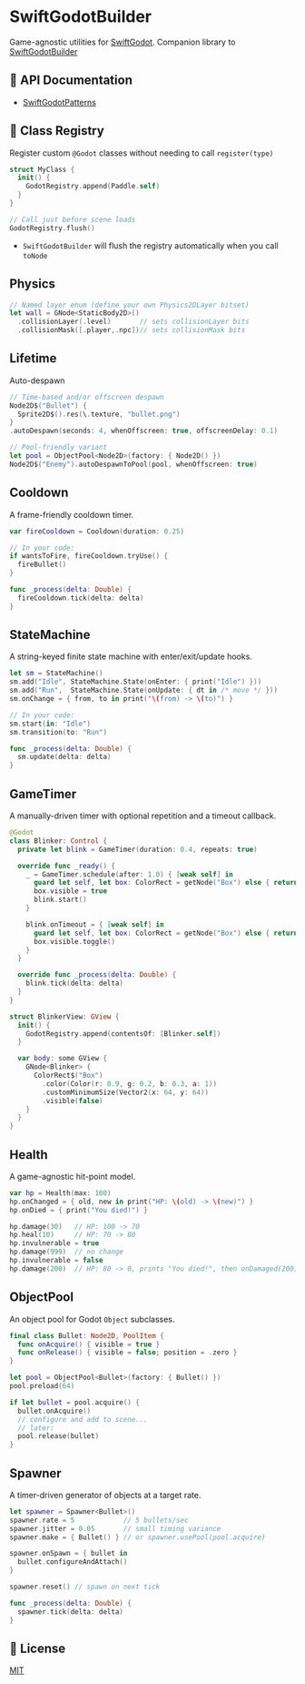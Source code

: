 # SwiftGodotBuilder

Game-agnostic utilities for [SwiftGodot](https://github.com/migueldeicaza/SwiftGodot). Companion library to [SwiftGodotBuilder](https://github.com/johnsusek/SwiftGodotBuilder)

## 📕 API Documentation

- [SwiftGodotPatterns](https://swiftpackageindex.com/johnsusek/SwiftGodotPatterns/documentation/swiftgodotpatterns)

## 💁 Class Registry

Register custom `@Godot` classes without needing to call `register(type)`

```swift
struct MyClass {
  init() {
    GodotRegistry.append(Paddle.self)
  }
}

// Call just before scene loads
GodotRegistry.flush()
```


- `SwiftGodotBuilder` will flush the registry automatically when you call `toNode`

## Physics

```swift
// Named layer enum (define your own Physics2DLayer bitset)
let wall = GNode<StaticBody2D>()
  .collisionLayer(.level)       // sets collisionLayer bits
  .collisionMask([.player,.npc])// sets collisionMask bits
```

## Lifetime

Auto-despawn

```swift
// Time-based and/or offscreen despawn
Node2D$("Bullet") {
  Sprite2D$().res(\.texture, "bullet.png")
}
.autoDespawn(seconds: 4, whenOffscreen: true, offscreenDelay: 0.1)

// Pool-friendly variant
let pool = ObjectPool<Node2D>(factory: { Node2D() })
Node2D$("Enemy").autoDespawnToPool(pool, whenOffscreen: true)
```


## Cooldown

A frame-friendly cooldown timer.

```swift
var fireCooldown = Cooldown(duration: 0.25)

// In your code:
if wantsToFire, fireCooldown.tryUse() {
  fireBullet()
}

func _process(delta: Double) {
  fireCooldown.tick(delta: delta)
}
```

## StateMachine

A string-keyed finite state machine with enter/exit/update hooks.

```swift
let sm = StateMachine()
sm.add("Idle", StateMachine.State(onEnter: { print("Idle") }))
sm.add("Run",  StateMachine.State(onUpdate: { dt in /* move */ }))
sm.onChange = { from, to in print("\(from) -> \(to)") }

// In your code:
sm.start(in: "Idle")
sm.transition(to: "Run")

func _process(delta: Double) {
  sm.update(delta: delta)
}
```

## GameTimer

A manually-driven timer with optional repetition and a timeout callback.

```swift
@Godot
class Blinker: Control {
  private let blink = GameTimer(duration: 0.4, repeats: true)

  override func _ready() {
    _ = GameTimer.schedule(after: 1.0) { [weak self] in
      guard let self, let box: ColorRect = getNode("Box") else { return }
      box.visible = true
      blink.start()
    }

    blink.onTimeout = { [weak self] in
      guard let self, let box: ColorRect = getNode("Box") else { return }
      box.visible.toggle()
    }
  }

  override func _process(delta: Double) {
    blink.tick(delta: delta)
  }
}
```

```swift
struct BlinkerView: GView {
  init() {
    GodotRegistry.append(contentsOf: [Blinker.self])
  }

  var body: some GView {
    GNode<Blinker> {
      ColorRect$("Box")
        .color(Color(r: 0.9, g: 0.2, b: 0.3, a: 1))
        .customMinimumSize(Vector2(x: 64, y: 64))
        .visible(false)
    }
  }
}
```

## Health

A game-agnostic hit-point model.

```swift
var hp = Health(max: 100)
hp.onChanged = { old, new in print("HP: \(old) -> \(new)") }
hp.onDied = { print("You died!") }

hp.damage(30)   // HP: 100 -> 70
hp.heal(10)     // HP: 70 -> 80
hp.invulnerable = true
hp.damage(999)  // no change
hp.invulnerable = false
hp.damage(200)  // HP: 80 -> 0, prints "You died!", then onDamaged(200)
```

## ObjectPool

An object pool for Godot `Object` subclasses.

```swift
final class Bullet: Node2D, PoolItem {
  func onAcquire() { visible = true }
  func onRelease() { visible = false; position = .zero }
}

let pool = ObjectPool<Bullet>(factory: { Bullet() })
pool.preload(64)

if let bullet = pool.acquire() {
  bullet.onAcquire()
  // configure and add to scene...
  // later:
  pool.release(bullet)
}
```

## Spawner

A timer-driven generator of objects at a target rate.

```swift
let spawner = Spawner<Bullet>()
spawner.rate = 5            // 5 bullets/sec
spawner.jitter = 0.05       // small timing variance
spawner.make = { Bullet() } // or spawner.usePool(pool.acquire)

spawner.onSpawn = { bullet in
  bullet.configureAndAttach()
}

spawner.reset() // spawn on next tick

func _process(delta: Double) {
  spawner.tick(delta: delta)
}
```

## 📜 License

[MIT](LICENSE)

